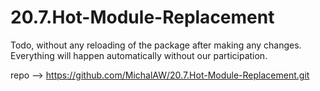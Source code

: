 # 20.7.Hot-Module-Replacement
 Todo,  without any reloading of the package after making any changes. Everything will happen automatically without our participation.

repo --> https://github.com/MichalAW/20.7.Hot-Module-Replacement.git

